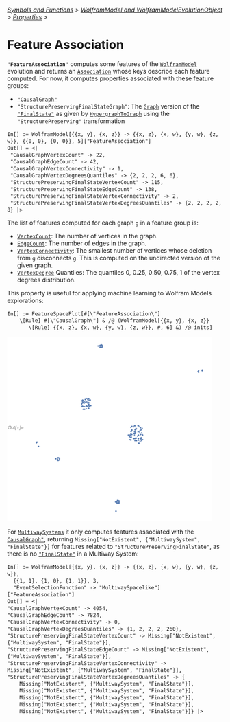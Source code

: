 ###### [Symbols and Functions](/README.md#symbols-and-functions) > [WolframModel and WolframModelEvolutionObject](../WolframModelAndWolframModelEvolutionObject.md) > [Properties](../WolframModelAndWolframModelEvolutionObject.md#properties) >

# Feature Association

**`"FeatureAssociation"`** computes some features of the [`WolframModel`](/Documentation/SymbolsAndFunctions/WolframModelAndWolframModelEvolutionObject/WolframModelAndWolframModelEvolutionObject.md) evolution and returns an [`Association`](https://reference.wolfram.com/language/guide/Associations.html) whose keys describe each feature computed. For now, it computes properties associated with these feature groups:
- [`"CausalGraph"`](/Documentation/SymbolsAndFunctions/WolframModelAndWolframModelEvolutionObject/Properties/CausalGraphs.md)
- `"StructurePreservingFinalStateGraph"`: The [`Graph`](https://reference.wolfram.com/language/ref/Graph.html) version of the [`"FinalState"`](/Documentation/SymbolsAndFunctions/WolframModelAndWolframModelEvolutionObject/Properties/States.md) as given by [`HypergraphToGraph`](/Documentation/SymbolsAndFunctions/UtilityFunctions/HypergraphToGraph.md) using the `"StructurePreserving"` transformation

```wl
In[] := WolframModel[{{x, y}, {x, z}} -> {{x, z}, {x, w}, {y, w}, {z, w}}, {{0, 0}, {0, 0}}, 5]["FeatureAssociation"]
Out[] = <| 
 "CausalGraphVertexCount" -> 22, 
 "CausalGraphEdgeCount" -> 42, 
 "CausalGraphVertexConnectivity" -> 1, 
 "CausalGraphVertexDegreesQuantiles" -> {2, 2, 2, 6, 6}, 
 "StructurePreservingFinalStateVertexCount" -> 115, 
 "StructurePreservingFinalStateEdgeCount" -> 138, 
 "StructurePreservingFinalStateVertexConnectivity" -> 2, 
 "StructurePreservingFinalStateVertexDegreesQuantiles" -> {2, 2, 2, 2, 8} |>
```

The list of features computed for each graph `g` in a feature group is:
- [`VertexCount`](https://reference.wolfram.com/language/ref/VertexCount.html): The number of vertices in the graph.
- [`EdgeCount`](https://reference.wolfram.com/language/ref/EdgeCount.html): The number of edges in the graph.
- [`VertexConnectivity`](https://reference.wolfram.com/language/ref/VertexConnectivity.html): The smallest number of vertices whose deletion from `g` disconnects `g`. This is computed on the undirected version of the given graph.
- [`VertexDegree`](https://reference.wolfram.com/language/ref/VertexDegree.html) Quantiles: The quantiles 0, 0.25, 0.50, 0.75, 1 of the vertex degrees distribution.

This property is useful for applying machine learning to Wolfram Models explorations:

```wl
In[] := FeatureSpacePlot[#[\"FeatureAssociation\"] 
    \[Rule] #[\"CausalGraph\"] & /@ (WolframModel[{{x, y}, {x, z}} 
       \[Rule] {{x, z}, {x, w}, {y, w}, {z, w}}, #, 6] &) /@ inits]
```

<img src="/Documentation/Images/FeatureAssociationFeatureSpacePlot.png" width=478.2>

For [`MultiwaySystems`](/Documentation/SymbolsAndFunctions/WolframModelAndWolframModelEvolutionObject/Properties/MultiwayQ.md) it only computes features associated with the [`CausalGraph"`](/Documentation/SymbolsAndFunctions/WolframModelAndWolframModelEvolutionObject/Properties/CausalGraphs.md), returning `Missing["NotExistent", {"MultiwaySystem", "FinalState"}]` for features related to `"StructurePreservingFinalState"`, as there is no [`"FinalState"`](/Documentation/SymbolsAndFunctions/WolframModelAndWolframModelEvolutionObject/Properties/States.md) in a Multiway System:

```wl
In[] := WolframModel[{{x, y}, {x, z}} -> {{x, z}, {x, w}, {y, w}, {z, w}},
  {{1, 1}, {1, 0}, {1, 1}}, 3,
  "EventSelectionFunction" -> "MultiwaySpacelike"]["FeatureAssociation"]
Out[] = <|
"CausalGraphVertexCount" -> 4054,
"CausalGraphEdgeCount" -> 7824,
"CausalGraphVertexConnectivity" -> 0,
"CausalGraphVertexDegreesQuantiles" -> {1, 2, 2, 2, 260},
"StructurePreservingFinalStateVertexCount" -> Missing["NotExistent", {"MultiwaySystem", "FinalState"}],
"StructurePreservingFinalStateEdgeCount" -> Missing["NotExistent", {"MultiwaySystem", "FinalState"}],
"StructurePreservingFinalStateVertexConnectivity" -> Missing["NotExistent", {"MultiwaySystem", "FinalState"}],
"StructurePreservingFinalStateVertexDegreesQuantiles" -> {
	Missing["NotExistent", {"MultiwaySystem", "FinalState"}],
 	Missing["NotExistent", {"MultiwaySystem", "FinalState"}],
  	Missing["NotExistent", {"MultiwaySystem", "FinalState"}],
 	Missing["NotExistent", {"MultiwaySystem", "FinalState"}],
  	Missing["NotExistent", {"MultiwaySystem", "FinalState"}]} |>
```
